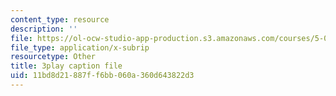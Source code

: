 ```yaml
---
content_type: resource
description: ''
file: https://ol-ocw-studio-app-production.s3.amazonaws.com/courses/5-07sc-biological-chemistry-i-fall-2013/11bd8d21887ff6bb060a360d643822d3_0XAJIHttCNs.srt
file_type: application/x-subrip
resourcetype: Other
title: 3play caption file
uid: 11bd8d21-887f-f6bb-060a-360d643822d3
---
```

